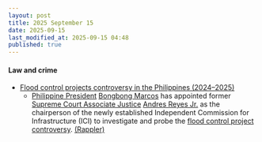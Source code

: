 ```yaml
---
layout: post
title: 2025 September 15
date: 2025-09-15
last_modified_at: 2025-09-15 04:48
published: true
---
```



#### Law and crime

* [Flood control projects controversy in the Philippines (2024–2025)](https://en.wikipedia.org/wiki/Flood_control_projects_controversy_in_the_Philippines_%282024%E2%80%932025%29 "Flood control projects controversy in the Philippines (2024–2025)")
  * [Philippine President](https://en.wikipedia.org/wiki/President_of_the_Philippines "President of the Philippines") [Bongbong Marcos](https://en.wikipedia.org/wiki/Bongbong_Marcos "Bongbong Marcos") has appointed former [Supreme Court Associate Justice](https://en.wikipedia.org/wiki/Associate_Justice_of_the_Supreme_Court_of_the_Philippines "Associate Justice of the Supreme Court of the Philippines") [Andres Reyes Jr.](https://en.wikipedia.org/wiki/Andres_Reyes_Jr. "Andres Reyes Jr.") as the chairperson of the newly established Independent Commission for Infrastructure (ICI) to investigate and probe the [flood control project controversy](https://en.wikipedia.org/wiki/Flood_control_projects_controversy_in_the_Philippines_%282024%E2%80%932025%29 "Flood control projects controversy in the Philippines (2024–2025)"). [(Rappler)](https://www.rappler.com/philippines/former-sc-justice-andres-reyes-jr-chair-independent-commission-infrastructure/)
